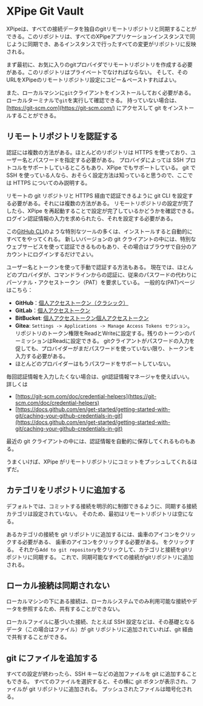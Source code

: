 # XPipe Git Vault

XPipeは、すべての接続データを独自のgitリモートリポジトリと同期することができる。このリポジトリは、すべてのXPipeアプリケーションインスタンスで同じように同期でき、あるインスタンスで行ったすべての変更がリポジトリに反映される。

まず最初に、お気に入りのgitプロバイダでリモートリポジトリを作成する必要がある。このリポジトリはプライベートでなければならない。
そして、そのURLをXPipeのリモートリポジトリ設定にコピー＆ペーストすればよい。

また、ローカルマシンに`git`クライアントをインストールしておく必要がある。ローカルターミナルで`git`を実行して確認できる。
持っていない場合は、[https://git-scm.com](https://git-scm.com/) にアクセスして git をインストールすることができる。

## リモートリポジトリを認証する

認証には複数の方法がある。ほとんどのリポジトリは HTTPS を使っており、ユーザー名とパスワードを指定する必要がある。
プロバイダによっては SSH プロトコルをサポートしているところもあり、XPipe でもサポートしている。
git で SSH を使っている人なら、おそらく設定方法は知っていると思うので、ここでは HTTPS についてのみ説明する。

リモートの git リポジトリと HTTPS 経由で認証できるように git CLI を設定する必要がある。それには複数の方法がある。
リモートリポジトリの設定が完了したら、XPipe を再起動することで設定が完了しているかどうかを確認できる。
ログイン認証情報の入力を求められたら、それを設定する必要がある。

この[GitHub CLI](https://cli.github.com/)のような特別なツールの多くは、インストールすると自動的にすべてをやってくれる。
新しいバージョンの git クライアントの中には、特別なウェブサービスを使って認証できるものもあり、その場合はブラウザで自分のアカウントにログインするだけでよい。

ユーザー名とトークンを使って手動で認証する方法もある。
現在では、ほとんどのプロバイダが、コマンドラインからの認証に、従来のパスワードの代わりにパーソナル・アクセストークン（PAT）を要求している。
一般的な(PAT)ページはこちら：
- **GitHub**：[個人アクセストークン（クラシック）](https://github.com/settings/tokens)
- **GitLab**：[個人アクセストークン](https://docs.gitlab.com/ee/user/profile/personal_access_tokens.html)
- **BitBucket**: [個人アクセストークン]()[個人アクセストークン](https://support.atlassian.com/bitbucket-cloud/docs/access-tokens/)
- **Gitea**: `Settings -> Applications -> Manage Access Tokens セクション`。
リポジトリのトークン権限をReadとWriteに設定する。残りのトークンのパーミッションはReadに設定できる。
gitクライアントがパスワードの入力を促しても、プロバイダーがまだパスワードを使っていない限り、トークンを入力する必要がある。
- ほとんどのプロバイダーはもうパスワードをサポートしていない。

毎回認証情報を入力したくない場合は、git認証情報マネージャを使えばいい。
詳しくは
- [https://git-scm.com/doc/credential-helpers](https://git-scm.com/doc/credential-helpers)
- [https://docs.github.com/en/get-started/getting-started-with-git/caching-your-github-credentials-in-git](https://docs.github.com/en/get-started/getting-started-with-git/caching-your-github-credentials-in-git)

最近の git クライアントの中には、認証情報を自動的に保存してくれるものもある。

うまくいけば、XPipe がリモートリポジトリにコミットをプッシュしてくれるはずだ。

## カテゴリをリポジトリに追加する

デフォルトでは、コミットする接続を明示的に制御できるように、同期する接続カテゴリは設定されていない。
そのため、最初はリモートリポジトリは空になる。

あるカテゴリの接続を git リポジトリに追加するには、歯車のアイコンをクリックする必要がある、
歯車のアイコンをクリックする必要がある。
をクリックする。
それから`Add to git repository`をクリックして、カテゴリと接続をgitリポジトリに同期する。
これで、同期可能なすべての接続がgitリポジトリに追加される。

## ローカル接続は同期されない

ローカルマシンの下にある接続は、ローカルシステムでのみ利用可能な接続やデータを参照するため、共有することができない。

ローカルファイルに基づいた接続、たとえば SSH 設定などは、その基礎となるデータ（この場合はファイル）が git リポジトリに追加されていれば、git 経由で共有することができる。

## git にファイルを追加する

すべての設定が終わったら、SSH キーなどの追加ファイルを git に追加することもできる。
すべてのファイルを選択すると、その横に git ボタンが表示され、ファイルが git リポジトリに追加される。
プッシュされたファイルは暗号化される。
